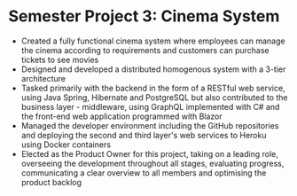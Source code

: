# Semester Project 3: Cinema System

<ul>
  <li>Created a fully functional cinema system where employees can manage the cinema according to requirements and customers can purchase tickets to see movies</li>
  <li>Designed and developed a distributed homogenous system with a 3-tier architecture</li>
  <li>Tasked primarily with the backend in the form of a RESTful web service, using Java Spring, Hibernate and PostgreSQL but also contributed to the business layer - middleware, using GraphQL implemented with C# and the front-end web application programmed with Blazor</li>
  <li>Managed the developer environment including the GitHub repositories and deploying the second and third layer's web services to Heroku using Docker containers</li>
  <li>Elected as the Product Owner for this project, taking on a leading role, overseeing the development throughout all stages, evaluating progress, communicating a clear overview to all members and optimising the product backlog</li>
</ul>
